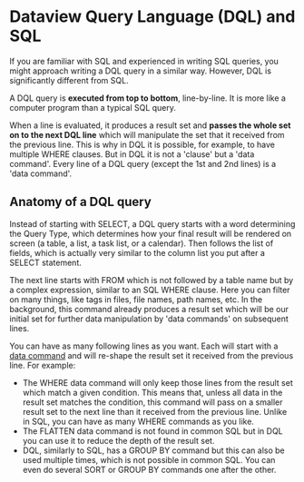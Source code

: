 <!--
 * @Author: chinesehamburger 2576226012@qq.com
 * @Date: 2024-12-12 14:24:45
 * @LastEditors: chinesehamburger 2576226012@qq.com
 * @LastEditTime: 2024-12-13 16:40:43
 * @FilePath: \obsidian-dataview\docs\docs\queries\differences-to-sql.md
 * @Description: 这是默认设置,请设置`customMade`, 打开koroFileHeader查看配置 进行设置: https://github.com/OBKoro1/koro1FileHeader/wiki/%E9%85%8D%E7%BD%AE
-->
# Dataview Query Language (DQL) and SQL

If you are familiar with SQL and experienced in writing SQL queries, you might approach writing a DQL query in a similar way. However, DQL is significantly different from SQL.

A DQL query is **executed from top to bottom**, line-by-line. It is more like a computer program than a typical SQL query.

When a line is evaluated, it produces a result set and **passes the whole set on to the next DQL line** which will manipulate the set that it received from the previous line. This is why in DQL it is possible, for example, to have multiple WHERE clauses. But in DQL it is not a 'clause' but a 'data command'. Every line of a DQL query (except the 1st and 2nd lines) is a 'data command'.

## Anatomy of a DQL query

Instead of starting with SELECT, a DQL query starts with a word determining the Query Type, which determines how your final result will be rendered on screen (a table, a list, a task list, or a calendar). Then follows the list of fields, which is actually very similar to the column list you put after a SELECT statement.

The next line starts with FROM which is not followed by a table name but by a complex expression, similar to an SQL WHERE clause. Here you can filter on many things, like tags in files, file names, path names, etc. In the background, this command already produces a result set which will be our initial set for further data manipulation by 'data commands' on subsequent lines.

You can have as many following lines as you want. Each will start with a [data command](data-commands.md) and will re-shape the result set it received from the previous line. For example:

- The WHERE data command will only keep those lines from the result set which match a given condition. This means that, unless all data in the result set matches the condition, this command will pass on a smaller result set to the next line than it received from the previous line. Unlike in SQL, you can have as many WHERE commands as you like.
- The FLATTEN data command is not found in common SQL but in DQL you can use it to reduce the depth of the result set.
- DQL, similarly to SQL, has a GROUP BY command but this can also be used multiple times, which is not possible in common SQL. You can even do several SORT or GROUP BY commands one after the other.
